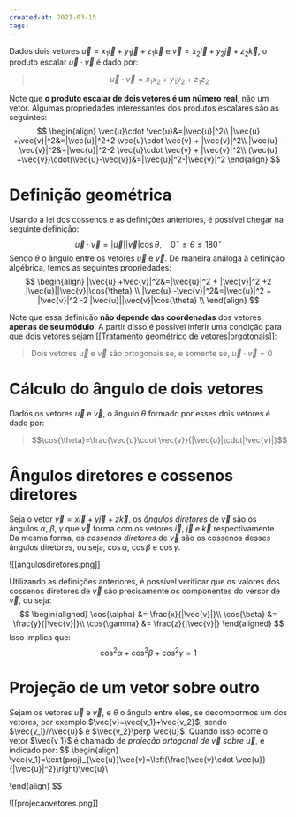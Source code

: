 ```yaml
---
created-at: 2021-03-15
tags:
---
```

Dados dois vetores $\vec{u}=x_1 \vec{i}+y_1 \vec{j}+z_1 \vec{k}$ e $\vec{v}=x_2 \vec{i}+y_2 \vec{j}+z_2 \vec{k}$, o produto escalar $\vec{u}\cdot \vec{v}$ é dado por:
> $$ \vec{u}\cdot \vec{v}=x_1x_2+y_1y_2+z_1z_2 $$

Note que **o produto escalar de dois vetores é um número real**, não um vetor.
Algumas propriedades interessantes dos produtos escalares são as seguintes:
$$
\begin{align}
  \vec{u}\cdot \vec{u}&=|\vec{u}|^2\\
  |\vec{u} +\vec{v}|^2&=|\vec{u}|^2+2 \vec{u}\cdot \vec{v} + |\vec{v}|^2\\
  |\vec{u} -\vec{v}|^2&=|\vec{u}|^2-2 \vec{u}\cdot \vec{v} + |\vec{v}|^2\\
  (\vec{u} +\vec{v})\cdot(\vec{u}-\vec{v})&=|\vec{u}|^2-|\vec{v}|^2
\end{align}  
$$

# Definição geométrica
Usando a lei dos cossenos e as definições anteriores, é possível chegar na seguinte definição:
$$
  \vec{u}\cdot \vec{v}=|\vec{u}||\vec{v}|\cos{\theta},\quad 0^{\circ}\leq\theta\leq180^{\circ}
$$
Sendo $\theta$ o ângulo entre os vetores $\vec{u}$ e $\vec{v}$.
De maneira análoga à definição algébrica, temos as seguintes propriedades:
$$
\begin{align}
  |\vec{u} +\vec{v}|^2&=|\vec{u}|^2 + |\vec{v}|^2 +2 |\vec{u}||\vec{v}|\cos{\theta} \\
  |\vec{u} -\vec{v}|^2&=|\vec{u}|^2 + |\vec{v}|^2 -2 |\vec{u}||\vec{v}|\cos{\theta} \\
\end{align}  
$$

Note que essa definição **não depende das coordenadas** dos vetores, **apenas de seu módulo**.
A partir disso é possível inferir uma condição para que dois vetores sejam [[Tratamento geométrico de vetores|orgotonais]]:
> Dois vetores $\vec{u}$ e $\vec{v}$ são ortogonais se, e somente se, $\vec{u}\cdot \vec{v}=0$

# Cálculo do ângulo de dois vetores
Dados os vetores $\vec{u}$ e $\vec{v}$, o ângulo $\theta$ formado por esses dois vetores é dado por:
>$$\cos{\theta}=\frac{\vec{u}\cdot \vec{v}}{|\vec{u}|\cdot|\vec{v}|}$$

# Ângulos diretores e cossenos diretores
Seja o vetor $\vec{v}=x \vec{i}+y \vec{j}+z \vec{k}$, os *ângulos diretores* de $\vec{v}$ são os ângulos $\alpha$, $\beta$, $\gamma$ que $\vec{v}$ forma com os vetores $\vec{i}$, $\vec{j}$ e $\vec{k}$ respectivamente. Da mesma forma, os *cossenos diretores* de $\vec{v}$ são os cossenos desses ângulos diretores, ou seja, $\cos{\alpha}$, $\cos{\beta}$ e $\cos{\gamma}$.

![[angulosdiretores.png]]

Utilizando as definições anteriores, é possível verificar que os valores dos cossenos diretores de $\vec{v}$ são precisamente os componentes do versor de $\vec{v}$, ou seja:
$$
  \begin{aligned}
    \cos{\alpha} &= \frac{x}{|\vec{v}|}\\
    \cos{\beta} &= \frac{y}{|\vec{v}|}\\
    \cos{\gamma} &= \frac{z}{|\vec{v}|}
  \end{aligned}
$$
Isso implica que:
$$
  \cos^2{\alpha}+\cos^2{\beta}+\cos^2{\gamma}=1
$$

# Projeção de um vetor sobre outro
Sejam os vetores $\vec{u}$ e $\vec{v}$, e $\theta$ o ângulo entre eles, se decompormos um dos vetores, por exemplo $\vec{v}=\vec{v_1}+\vec{v_2}$, sendo $\vec{v_1}//\vec{u}$ e $\vec{v_2}\perp \vec{u}$. Quando isso ocorre o vetor $\vec{v_1}$ é chamado de *projeção ortogonal de $\vec{v}$ sobre $\vec{u}$*, e indicado por: 
$$
\begin{align}
  \vec{v_1}=\text{proj}_{\vec{u}}\vec{v}=\left(\frac{\vec{v}\cdot \vec{u}}{|\vec{u}|^2}\right)\vec{u}\\

\end{align}
$$

![[projecaovetores.png]]